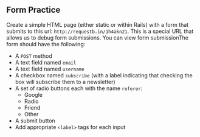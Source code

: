 ## Form Practice

Create a simple HTML page (either static or within Rails) with a form that submits to this url: ``http://requestb.in/1h4akn21``. This is a special URL that allows us to debug form submissions. You can view form submissionThe form should have the following:

- A `POST` method
- A text field named `email`
- A text field named `username`
- A checkbox named `subscribe` (with a label indicating that checking the box will subscribe them to a newsletter)
- A set of radio buttons each with the name `referer`:
  - Google
  - Radio
  - Friend
  - Other
- A submit button
- Add appropriate `<label>` tags for each input
